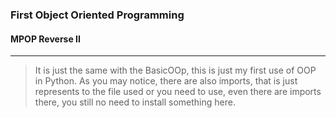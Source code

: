 ### First Object Oriented Programming
#### MPOP Reverse II
---
> It is just the same with the BasicOOp, this is just my first use of OOP in Python.  As you may notice, there are also imports, that is just represents to the file used or you need to use, even there are imports there, you still no need to install something here.